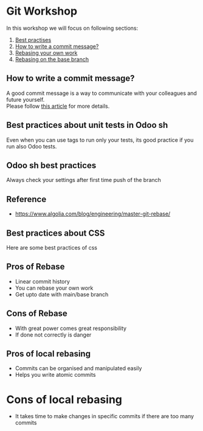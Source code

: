 # Git Workshop
In this workshop we will focus on following sections:
1. [Best practises](BEST_PRACTISES.md)
2. [How to write a commit message?](https://wiki.bloopark.com/display/BPIT/How+to+Write+a+Git+Commit+Message)
3. [Rebasing your own work](REBASE_LOCAL.md#rebasing-your-own-work)
4. [Rebasing on the base branch](REBASE_REMOTE.md#rebasing-on-the-base-branch)

## How to write a commit message?
A good commit message is a way to communicate with your colleagues and future yourself.<br/>
Please follow [this article](https://wiki.bloopark.com/display/BPIT/How+to+Write+a+Git+Commit+Message) for more details.

## Best practices about unit tests in Odoo sh
Even when you can use tags to run only your tests, its good practice if you run also Odoo tests.

## Odoo sh best practices
Always check your settings after first time push of the branch

## Reference
- https://www.algolia.com/blog/engineering/master-git-rebase/

## Best practices about CSS
Here are some best practices of css

## Pros of Rebase
- Linear commit history
- You can rebase your own work
- Get upto date with main/base branch

## Cons of Rebase
- With great power comes great responsibility
- If done not correctly is danger

## Pros of local rebasing
- Commits can be organised and manipulated easily
- Helps you write atomic commits

# Cons of local rebasing
- It takes time to make changes in specific commits if there are too many commits
